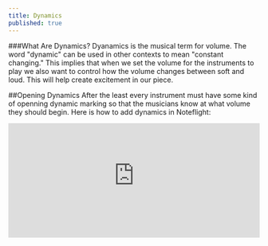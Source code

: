 ```yaml
---
title: Dynamics
published: true
---
```



###What Are Dynamics?
Dyanamics is the musical term for volume. The word "dynamic" can be used in other contexts to mean "constant changing."  This implies that when we set the volume for the instruments to play we also want to control how the volume changes between soft and loud. This will help create excitement in our piece. 


##Opening Dynamics
After the least every instrument must have some kind of openning dynamic marking so that the musicians know at what volume they should begin. Here is how to add dynamics in Noteflight:


<iframe width="100%" height="230" src="https://dl.dropboxusercontent.com/u/12899352/Gifs/dynamicsDemo.gif" frameborder="0"></iframe>


